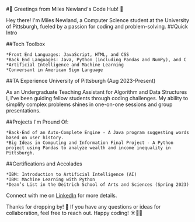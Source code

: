 #👋 Greetings from Miles Newland's Code Hub! 👋

Hey there! I'm Miles Newland, a Computer Science student at the University of Pittsburgh, fueled by a passion for coding and problem-solving.
##Quick Intro

##Tech Toolbox

    *Front End Languages: JavaScript, HTML, and CSS
    *Back End Languages: Java, Python (including Pandas and NumPy), and C
    *Artificial Intelligence and Machine Learning
    *Conversant in American Sign Language

##TA Experience
University of Pittsburgh (Aug 2023-Present)

As an Undergraduate Teaching Assistant for Algorithm and Data Structures I, I've been guiding fellow students through coding challenges. My ability to simplify complex problems shines in one-on-one sessions and group presentations.

##Projects I'm Pround Of:

    *Back-End of an Auto-Complete Engine - A Java program suggesting words based on user history.
    *Big Ideas in Computing and Information Final Project - A Python project using Pandas to analyze wealth and income inequality in Pittsburgh.

##Certifications and Accolades

    *IBM: Introduction to Artificial Intelligence (AI)
    *IBM: Machine Learning with Python
    *Dean’s List in the Deitrich School of Arts and Sciences (Spring 2023)

Connect with me on [LinkedIn](https://www.linkedin.com/in/miles-newland-34518a262/) for more details.

Thanks for dropping by! 🚀 If you have any questions or ideas for collaboration, feel free to reach out. Happy coding! ☀️👨‍💻
